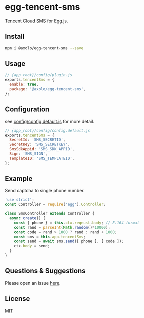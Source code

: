 # egg-tencent-sms

[Tencent Cloud SMS] for Egg.js.

## Install

```bash
npm i @axolo/egg-tencent-sms --save
```

## Usage

```js
// {app_root}/config/plugin.js
exports.tencentSms = {
  enable: true,
  package: '@axolo/egg-tencent-sms',
};
```

## Configuration

see [config/config.default.js](config/config.default.js) for more detail.

```js
// {app_root}/config/config.default.js
exports.tencentSms = {
  SecretId: 'SMS_SECRETID',
  SecretKey: 'SMS_SECRETKEY',
  SmsSdkAppid: 'SMS_SDK_APPID',
  Sign: 'SMS_SIGN',
  TemplateID: 'SMS_TEMPLATEID',
};
```

## Example

Send captcha to single phone number.

```js
'use strict';
const Controller = require('egg').Controller;

class SmsController extends Controller {
  async create() {
    const { phone } = this.ctx.reqeust.body; // E.164 format
    const rand = parseInt(Math.random()*10000);
    const code = rand > 1000 ? rand : rand + 1000;
    const sms = this.app.tencentSms;
    const send = await sms.send([ phone ], [ code ]);
    ctx.body = send;
  }
}
```

## Questions & Suggestions

Please open an issue [here](https://github.com/axolo/egg-tencent-sms/issues).

## License

[MIT](LICENSE)

[Tencent Cloud SMS]: https://cloud.tencent.com/document/product/382/43197
